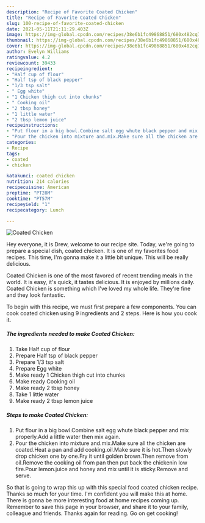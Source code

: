 ```yaml
---
description: "Recipe of Favorite Coated Chicken"
title: "Recipe of Favorite Coated Chicken"
slug: 100-recipe-of-favorite-coated-chicken
date: 2021-05-11T21:11:29.403Z
image: https://img-global.cpcdn.com/recipes/38e6b1fc49868851/680x482cq70/coated-chicken-recipe-main-photo.jpg
thumbnail: https://img-global.cpcdn.com/recipes/38e6b1fc49868851/680x482cq70/coated-chicken-recipe-main-photo.jpg
cover: https://img-global.cpcdn.com/recipes/38e6b1fc49868851/680x482cq70/coated-chicken-recipe-main-photo.jpg
author: Evelyn Williams
ratingvalue: 4.2
reviewcount: 39433
recipeingredient:
- "Half cup of flour"
- "Half tsp of black pepper"
- "1/3 tsp salt"
- " Egg white"
- "1 Chicken thigh cut into chunks"
- " Cooking oil"
- "2 tbsp honey"
- "1 little water"
- "2 tbsp lemon juice"
recipeinstructions:
- "Put flour in a big bowl.Combine salt egg whute black pepper and mix properly.Add a little water then mix again."
- "Pour the chicken into mixture and.mix.Make sure all the chicken are coated.Heat a pan and add cooking.oil.Make sure it is hot.Then slowly drop chicken one by one.Fry it until golden brown.Then remove from oil.Remove the cooking oil from pan then put back the chickenin low fire.Pour lemon.juice and honey and mix until it is sticky.Remove and serve."
categories:
- Recipe
tags:
- coated
- chicken

katakunci: coated chicken 
nutrition: 214 calories
recipecuisine: American
preptime: "PT28M"
cooktime: "PT57M"
recipeyield: "1"
recipecategory: Lunch

---
```



![Coated Chicken](https://img-global.cpcdn.com/recipes/38e6b1fc49868851/680x482cq70/coated-chicken-recipe-main-photo.jpg)

Hey everyone, it is Drew, welcome to our recipe site. Today, we're going to prepare a special dish, coated chicken. It is one of my favorites food recipes. This time, I'm gonna make it a little bit unique. This will be really delicious.

Coated Chicken is one of the most favored of recent trending meals in the world. It is easy, it's quick, it tastes delicious. It is enjoyed by millions daily. Coated Chicken is something which I've loved my whole life. They're fine and they look fantastic.




To begin with this recipe, we must first prepare a few components. You can cook coated chicken using 9 ingredients and 2 steps. Here is how you cook it.

<!--inarticleads1-->

##### The ingredients needed to make Coated Chicken:

1. Take Half cup of flour
1. Prepare Half tsp of black pepper
1. Prepare 1/3 tsp salt
1. Prepare  Egg white
1. Make ready 1 Chicken thigh cut into chunks
1. Make ready  Cooking oil
1. Make ready 2 tbsp honey
1. Take 1 little water
1. Make ready 2 tbsp lemon juice




<!--inarticleads2-->

##### Steps to make Coated Chicken:

1. Put flour in a big bowl.Combine salt egg whute black pepper and mix properly.Add a little water then mix again.
1. Pour the chicken into mixture and.mix.Make sure all the chicken are coated.Heat a pan and add cooking.oil.Make sure it is hot.Then slowly drop chicken one by one.Fry it until golden brown.Then remove from oil.Remove the cooking oil from pan then put back the chickenin low fire.Pour lemon.juice and honey and mix until it is sticky.Remove and serve.




So that is going to wrap this up with this special food coated chicken recipe. Thanks so much for your time. I'm confident you will make this at home. There is gonna be more interesting food at home recipes coming up. Remember to save this page in your browser, and share it to your family, colleague and friends. Thanks again for reading. Go on get cooking!
